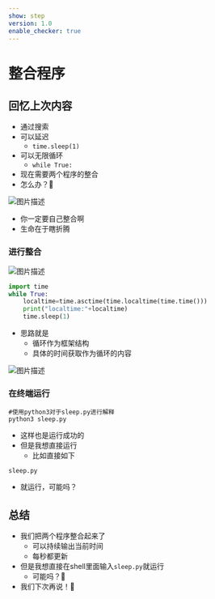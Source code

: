 ```yaml
---
show: step
version: 1.0
enable_checker: true
---
```


# 整合程序

## 回忆上次内容

- 通过搜索
- 可以延迟
	- `time.sleep(1)`
- 可以无限循环
	- `while True:`
- 现在需要两个程序的整合
- 怎么办？🤔

![图片描述](https://doc.shiyanlou.com/courses/uid1190679-20210220-1613829824540)

- 你一定要自己整合啊
- 生命在于瞎折腾

### 进行整合

![图片描述](https://doc.shiyanlou.com/courses/uid1190679-20210220-1613830240822)

```python
import time
while True:
	localtime=time.asctime(time.localtime(time.time()))
	print("localtime:"+localtime)
	time.sleep(1)
```

- 思路就是
	- 循环作为框架结构
	- 具体的时间获取作为循环的内容

![图片描述](https://doc.shiyanlou.com/courses/uid1190679-20210220-1613830348663)

### 在终端运行

```shell
#使用python3对于sleep.py进行解释
python3 sleep.py
```

- 这样也是运行成功的
- 但是我想直接运行
	- 比如直接如下

```shell
sleep.py
```
- 就运行，可能吗？
 
## 总结

- 我们把两个程序整合起来了
	- 可以持续输出当前时间
	- 每秒都更新
- 但是我想直接在shell里面输入`sleep.py`就运行
	- 可能吗？🤔
- 我们下次再说！👋